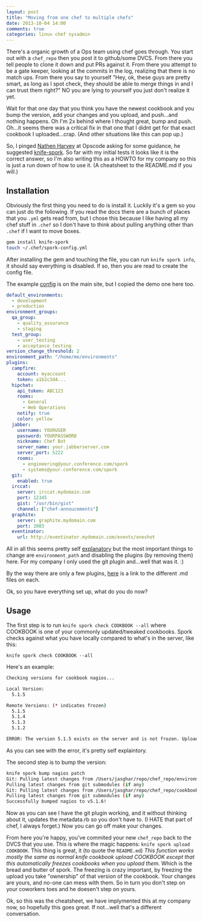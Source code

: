 ```yaml
---
layout: post
title: "Moving from one chef to multiple chefs"
date: 2013-10-04 14:00
comments: true
categories: linux chef sysadmin
---
```


There's a organic growth of a Ops team using chef goes through.  You start out with a `chef_repo` then you post it to github/some DVCS.  From there you tell people to clone it down and put PRs against it. From there you attempt to be a gate keeper, looking at the commits in the log, realizing that there is no match ups. From there you say to yourself "Hey, ok, these guys are pretty smart, as long as I spot check, they should be able to merge things in and I can trust them right?" NO you are lying to yourself you just don't realize it yet.

Wait for that one day that you think you have the newest cookbook and you bump the version, add your changes and you upload, and push...and nothing happens. Oh I'm 2x behind where I thought great, bump and push. Oh...it seems there was a critical fix in that one that I didnt get for that exact cookbook I uploaded...crap. (And other situations like this can pop up.)

So, I pinged [Nathen Harvey](https://twitter.com/nathenharvey) at Opscode asking for some guidance, he suggested [knife-spork](https://github.com/jonlives/knife-spork).  So far with my initial tests it looks like it is the correct answer,  so I'm also writing this as a HOWTO for my company so this is just a run down of how to use it. (A cheatsheet to the README.md if you will.)

Installation
------------
Obviously the first thing you need to do is install it. Luckily it's a gem so you can just do the following. If you read the docs there are a bunch of places that you `.yml` gets read from, but I chose this because I like having all my chef stuff in `.chef` so I don't have to think about pulling anything other than `.chef` if I want to move boxes.

```bash
gem install knife-spork
touch ~/.chef/spork-config.yml
```

After installing the gem and touching the file, you can run `knife spork info`, it should say everything is disabled.  If so, then you are read to create the config file.

The example [config](https://raw.github.com/jonlives/knife-spork/master/README.md) is on the main site, but I copied the demo one here too.

```yaml
default_environments:
  - development
  - production
environment_groups:
  qa_group:
    - quality_assurance
    - staging
  test_group:
    - user_testing
    - acceptance_testing
version_change_threshold: 2
environment_path: "/home/me/environments"
plugins:
  campfire:
    account: myaccount
    token: a1b2c3d4...
  hipchat:
    api_token: ABC123
    rooms:
      - General
      - Web Operations
    notify: true
    color: yellow
  jabber:
    username: YOURUSER
    password: YOURPASSWORD
    nickname: Chef Bot
    server_name: your.jabberserver.com
    server_port: 5222
    rooms:
      - engineering@your.conference.com/spork
      - systems@your.conference.com/spork
  git:
    enabled: true
  irccat:
    server: irccat.mydomain.com
    port: 12345
    gist: "/usr/bin/gist"
    channel: ["chef-annoucements"]
  graphite:
    server: graphite.mydomain.com
    port: 2003
  eventinator:
    url: http://eventinator.mydomain.com/events/oneshot
```

All in all this seems pretty self [explanatory](https://github.com/jonlives/knife-spork#default-environments) but the most important things to change are `environment_path` and disabling the plugins (by removing them) here.  For my company I only used the git plugin and...well that was it. :)

By the way there are only a few plugins, [here](https://github.com/jonlives/knife-spork/tree/master/plugins) is a link to the different .md files on each.

Ok, so you have everything set up, what do you do now?

Usage
-----

The first step is to run `knife spork check COOKBOOK --all` where COOKBOOK is one of your commonly updated/tweaked cookbooks.  Spork checks against what you have locally compared to what's in the server, like this:

```
knife spork check COOKBOOK --all
```

Here's an example:
```bash
Checking versions for cookbook nagios...

Local Version:
  5.1.5

Remote Versions: (* indicates frozen)
  5.1.5
  5.1.4
  5.1.3
  5.1.2

ERROR: The version 5.1.5 exists on the server and is not frozen. Uploading will overwrite!
```

As you can see with the error, it's pretty self explaintory.  

The second step is to bump the version:
```bash
knife spork bump nagios patch
Git: Pulling latest changes from /Users/jasghar/repo/chef_repo/environments
Pulling latest changes from git submodules (if any)
Git: Pulling latest changes from /Users/jasghar/repo/chef_repo/cookbooks/nagios
Pulling latest changes from git submodules (if any)
Successfully bumped nagios to v5.1.6!
```

Now as you can see I have the git plugin working, and it without thinking about it, updates the metadata.rb so you don't have to. (I HATE that part of chef, I always forget.) Now you can go off make your changes.

From here you're happy, you've commited your new `chef_repo` back to the DVCS that you use.  This is where the magic happens: `knife spork upload COOKBOOK`.  This thing is great, it (to quote the `README.md`) _This function works mostly the same as normal knife cookbook upload COOKBOOK except that this automatically freezes cookbooks when you upload them._ Which is the bread and butter of spork.  The freezing is crazy important, by freezing the upload you take "ownership" of that version of the cookbook.  Your changes are yours, and no-one can mess with them.  So in turn you don't step on your coworkers toes and he doesen't step on yours.

Ok, so this was the cheatsheet, we have implymented this at my company now, so hopefully this goes great. If not...well that's a different conversation.
